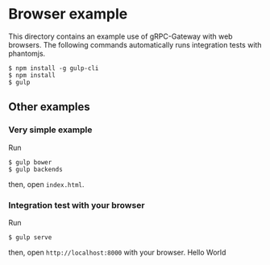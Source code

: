 # Browser example

This directory contains an example use of gRPC-Gateway with web browsers.
The following commands automatically runs integration tests with phantomjs.

```shell-session
$ npm install -g gulp-cli
$ npm install
$ gulp
```

## Other examples

### Very simple example

Run

```shell-session
$ gulp bower
$ gulp backends
```

then, open `index.html`.

### Integration test with your browser

Run

```shell-session
$ gulp serve
```

then, open `http://localhost:8000` with your browser.
Hello World
